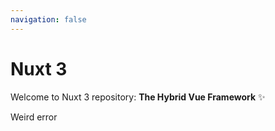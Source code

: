 ```yaml
---
navigation: false
---
```


# Nuxt 3

Welcome to Nuxt 3 repository: **The Hybrid Vue Framework** ✨

Weird error
